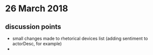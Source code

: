 # 26 March 2018

## discussion points
- small changes made to rhetorical devices list (adding sentiment to actorDesc, for example)
- 